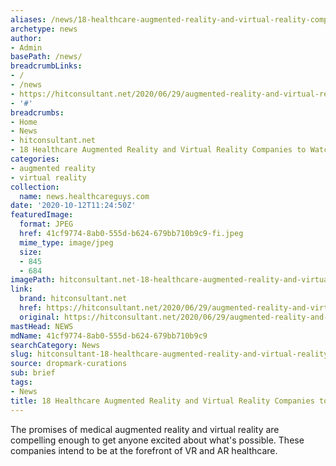 ```yaml
---
aliases: /news/18-healthcare-augmented-reality-and-virtual-reality-companies-to-watch
archetype: news
author:
- Admin
basePath: /news/
breadcrumbLinks:
- /
- /news
- https://hitconsultant.net/2020/06/29/augmented-reality-and-virtual-reality-companies-to-watch/#.X4Q74dBKhPY
- '#'
breadcrumbs:
- Home
- News
- hitconsultant.net
- 18 Healthcare Augmented Reality and Virtual Reality Companies to Watch
categories:
- augmented reality
- virtual reality
collection:
  name: news.healthcareguys.com
date: '2020-10-12T11:24:50Z'
featuredImage:
  format: JPEG
  href: 41cf9774-8ab0-555d-b624-679bb710b9c9-fi.jpeg
  mime_type: image/jpeg
  size:
  - 845
  - 684
imagePath: hitconsultant.net-18-healthcare-augmented-reality-and-virtual-reality-companies-to-watch
link:
  brand: hitconsultant.net
  href: https://hitconsultant.net/2020/06/29/augmented-reality-and-virtual-reality-companies-to-watch/#.X4Q74dBKhPY
  original: https://hitconsultant.net/2020/06/29/augmented-reality-and-virtual-reality-companies-to-watch/#.X4Q74dBKhPY
mastHead: NEWS
mdName: 41cf9774-8ab0-555d-b624-679bb710b9c9
searchCategory: News
slug: hitconsultant-18-healthcare-augmented-reality-and-virtual-reality-companies-to-watch
source: dropmark-curations
sub: brief
tags:
- News
title: 18 Healthcare Augmented Reality and Virtual Reality Companies to Watch
---
```


The promises of medical augmented reality and virtual reality are compelling enough to get anyone excited about what's possible. These companies intend to be at the forefront of VR and AR healthcare.